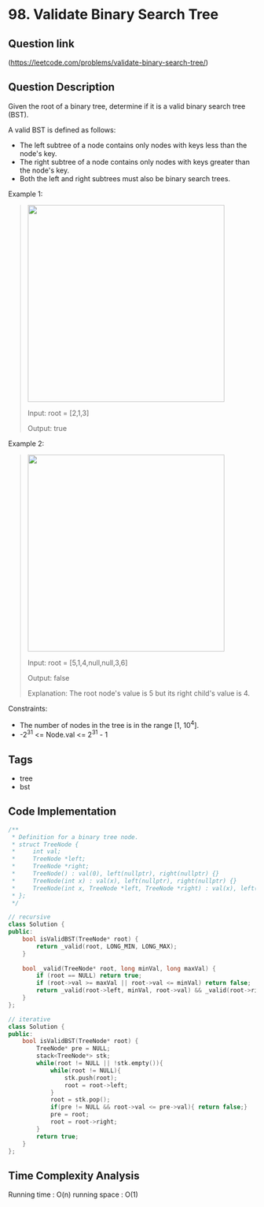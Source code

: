 # 98. Validate Binary Search Tree

## Question link
(https://leetcode.com/problems/validate-binary-search-tree/)

## Question Description
Given the root of a binary tree, determine if it is a valid binary search tree (BST).

A valid BST is defined as follows:
- The left subtree of a node contains only nodes with keys less than the node's key.
- The right subtree of a node contains only nodes with keys greater than the node's key.
- Both the left and right subtrees must also be binary search trees.

Example 1:
> <img src="https://assets.leetcode.com/uploads/2020/12/01/tree1.jpg" width="400" />
>
> Input: root = [2,1,3]
>
> Output: true

Example 2:
> <img src="https://assets.leetcode.com/uploads/2020/12/01/tree2.jpg" width="400" />
> 
> Input: root = [5,1,4,null,null,3,6]
>
> Output: false
>
> Explanation: The root node's value is 5 but its right child's value is 4.

Constraints:
- The number of nodes in the tree is in the range [1, 10<sup>4</sup>].
- -2<sup>31</sup> <= Node.val <= 2<sup>31</sup> - 1

## Tags
- tree
- bst

## Code Implementation
```c++
/**
 * Definition for a binary tree node.
 * struct TreeNode {
 *     int val;
 *     TreeNode *left;
 *     TreeNode *right;
 *     TreeNode() : val(0), left(nullptr), right(nullptr) {}
 *     TreeNode(int x) : val(x), left(nullptr), right(nullptr) {}
 *     TreeNode(int x, TreeNode *left, TreeNode *right) : val(x), left(left), right(right) {}
 * };
 */

// recursive
class Solution {
public:
    bool isValidBST(TreeNode* root) {
        return _valid(root, LONG_MIN, LONG_MAX);
    }
    
    bool _valid(TreeNode* root, long minVal, long maxVal) {
        if (root == NULL) return true;
        if (root->val >= maxVal || root->val <= minVal) return false;
        return _valid(root->left, minVal, root->val) && _valid(root->right, root->val, maxVal);
    }
};

// iterative
class Solution {
public:
    bool isValidBST(TreeNode* root) {
        TreeNode* pre = NULL;
        stack<TreeNode*> stk;
        while(root != NULL || !stk.empty()){
            while(root != NULL){
                stk.push(root);
                root = root->left;
            }
            root = stk.pop();
            if(pre != NULL && root->val <= pre->val){ return false;}
            pre = root;
            root = root->right;
        }
        return true;
    }
};
```

## Time Complexity Analysis
Running time  : O(n)
running space : O(1)